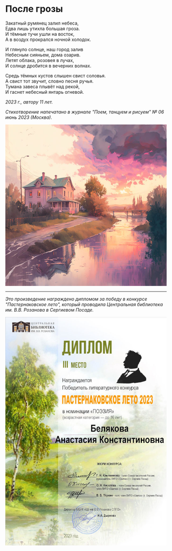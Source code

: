 # После грозы

Закатный румянец залил небеса,  
Едва лишь утихла большая гроза.  
И тёмные тучи ушли на восток,  
А в воздух прокрался ночной холодок.

И глянуло солнце, наш город залив  
Небесным сияньем, дома озарив.  
Летят облака, розовея в лучах,  
И солнце дробится в вечерних волнах.

Средь тёмных кустов слышен свист соловья.  
А свист тот звучит, словно песня ручья.  
Тумана завеса плывёт над рекой,  
И гаснет небесный янтарь огневой.  

*2023 г., автору 11 лет.*

*Стихотворение напечатано в журнале "Поем, танцуем и рисуем" № 06 июнь 2023 (Москва).*

![После грозы](../images/after-storm.jpg)

***

*Это произведение награждено дипломом за победу в конкурсе "Пастернаковское лето", который проводила Центральная библиотека им. В.В. Розанова в Сергиевом Посаде.*

![Диплом "Пастернаковское лето"](../images/achievements/pasternak-summer.jpg)
